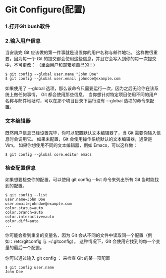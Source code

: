 # Git Configure(配置)

### 1.打开Git bush软件

### 2.输入用户信息
当安装完 Git 应该做的第一件事就是设置你的用户名称与邮件地址。
这样做很重要，因为每一个 Git 的提交都会使用这些信息，并且它会写入到你的每一次提交中，不可更改：
（里面用户和邮箱填自己的！）
```
$ git config --global user.name "John Doe"
$ git config --global user.email johndoe@example.com
```
如果使用了 --global 选项，那么该命令只需要运行一次，因为之后无论你在该系统上做任何事情， Git 都会使用那些信息。 
当你想针对特定项目使用不同的用户名称与邮件地址时，可以在那个项目目录下运行没有 --global 选项的命令来配置。

### 文本编辑器

既然用户信息已经设置完毕，你可以配置默认文本编辑器了，当 Git 需要你输入信息时会调用它。
如果未配置，Git 会使用操作系统默认的文本编辑器，通常是 Vim。 
如果你想使用不同的文本编辑器，例如 Emacs，可以这样做：
```
$ git config --global core.editor emacs
```

### 检查配置信息
如果想要检查你的配置，可以使用 git config --list 命令来列出所有 Git 当时能找到的配置。
```
$ git config --list
user.name=John Doe
user.email=johndoe@example.com
color.status=auto
color.branch=auto
color.interactive=auto
color.diff=auto
...
```
你可能会看到重复的变量名，因为 Git 会从不同的文件中读取同一个配置（例如：/etc/gitconfig 与 ~/.gitconfig）。
这种情况下，Git 会使用它找到的每一个变量的最后一个配置。

你可以通过输入 git config <key>： 来检查 Git 的某一项配置
```
$ git config user.name
John Doe
```
